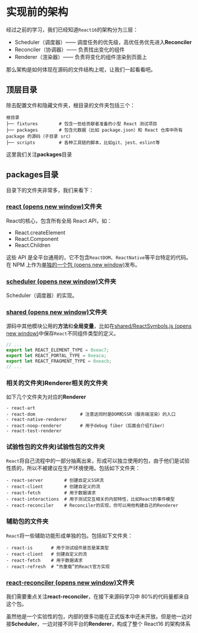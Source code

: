 # 实现前的架构

经过之前的学习，我们已经知道`React16`的架构分为三层：

- Scheduler（调度器）—— 调度任务的优先级，高优任务优先进入**Reconciler**
- Reconciler（协调器）—— 负责找出变化的组件
- Renderer（渲染器）—— 负责将变化的组件渲染到页面上

那么架构是如何体现在源码的文件结构上呢，让我们一起看看吧。

##  顶层目录

除去配置文件和隐藏文件夹，根目录的文件夹包括三个：

```text
根目录
├── fixtures        # 包含一些给贡献者准备的小型 React 测试项目
├── packages        # 包含元数据（比如 package.json）和 React 仓库中所有 package 的源码（子目录 src）
├── scripts         # 各种工具链的脚本，比如git、jest、eslint等
```

这里我们关注**packages**目录

## packages目录

目录下的文件夹非常多，我们来看下：

### [react (opens new window)](https://github.com/facebook/react/tree/master/packages/react)文件夹

React的核心，包含所有全局 React API，如：

- React.createElement
- React.Component
- React.Children

这些 API 是全平台通用的，它不包含`ReactDOM`、`ReactNative`等平台特定的代码。在 NPM 上作为[单独的一个包 (opens new window)](https://www.npmjs.com/package/react)发布。

### [scheduler (opens new window)](https://github.com/facebook/react/tree/master/packages/scheduler)文件夹

Scheduler（调度器）的实现。

###  [shared (opens new window)](https://github.com/facebook/react/tree/master/packages/shared)文件夹

源码中其他模块公用的**方法**和**全局变量**，比如在[shared/ReactSymbols.js (opens new window)](https://github.com/facebook/react/blob/1fb18e22ae66fdb1dc127347e169e73948778e5a/packages/shared/ReactSymbols.js)中保存`React`不同组件类型的定义。

```js
// ...
export let REACT_ELEMENT_TYPE = 0xeac7;
export let REACT_PORTAL_TYPE = 0xeaca;
export let REACT_FRAGMENT_TYPE = 0xeacb;
// ...
```

### 相关的文件夹)Renderer相关的文件夹

如下几个文件夹为对应的**Renderer**

```text
- react-art
- react-dom                 # 注意这同时是DOM和SSR（服务端渲染）的入口
- react-native-renderer
- react-noop-renderer       # 用于debug fiber（后面会介绍fiber）
- react-test-renderer
```

###  试验性包的文件夹)试验性包的文件夹

`React`将自己流程中的一部分抽离出来，形成可以独立使用的包，由于他们是试验性质的，所以不被建议在生产环境使用。包括如下文件夹：

```text
- react-server        # 创建自定义SSR流
- react-client        # 创建自定义的流
- react-fetch         # 用于数据请求
- react-interactions  # 用于测试交互相关的内部特性，比如React的事件模型
- react-reconciler    # Reconciler的实现，你可以用他构建自己的Renderer
```

### 辅助包的文件夹

`React`将一些辅助功能形成单独的包。包括如下文件夹：

```text
- react-is       # 用于测试组件是否是某类型
- react-client   # 创建自定义的流
- react-fetch    # 用于数据请求
- react-refresh  # “热重载”的React官方实现
```

### [react-reconciler (opens new window)](https://github.com/facebook/react/tree/master/packages/react-reconciler)文件夹

我们需要重点关注**react-reconciler**，在接下来源码学习中 80%的代码量都来自这个包。

虽然他是一个实验性的包，内部的很多功能在正式版本中还未开放。但是他一边对接**Scheduler**，一边对接不同平台的**Renderer**，构成了整个 React16 的架构体系

